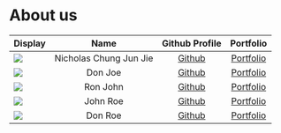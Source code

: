 # About us

Display |          Name          |                  Github Profile                  | Portfolio 
--------|:----------------------:|:------------------------------------------------:|:---------:
![](https://avatars.githubusercontent.com/u/84615041?s=400&u=69d4d227da597a8aa7a783a8f36d24cee76ae5c7&v=4) | Nicholas Chung Jun Jie | [Github](https://github.com/NicholasChungJunJie) | [Portfolio](docs/team/nicholaschungjunjie.md)
![](https://via.placeholder.com/100.png?text=Photo) |        Don Joe         |          [Github](https://github.com/)           | [Portfolio](docs/team/johndoe.md)
![](https://via.placeholder.com/100.png?text=Photo) |        Ron John        |          [Github](https://github.com/)           | [Portfolio](docs/team/johndoe.md)
![](https://via.placeholder.com/100.png?text=Photo) |        John Roe        |          [Github](https://github.com/)           | [Portfolio](docs/team/johndoe.md)
![](https://via.placeholder.com/100.png?text=Photo) |        Don Roe         |          [Github](https://github.com/)           | [Portfolio](docs/team/johndoe.md)
